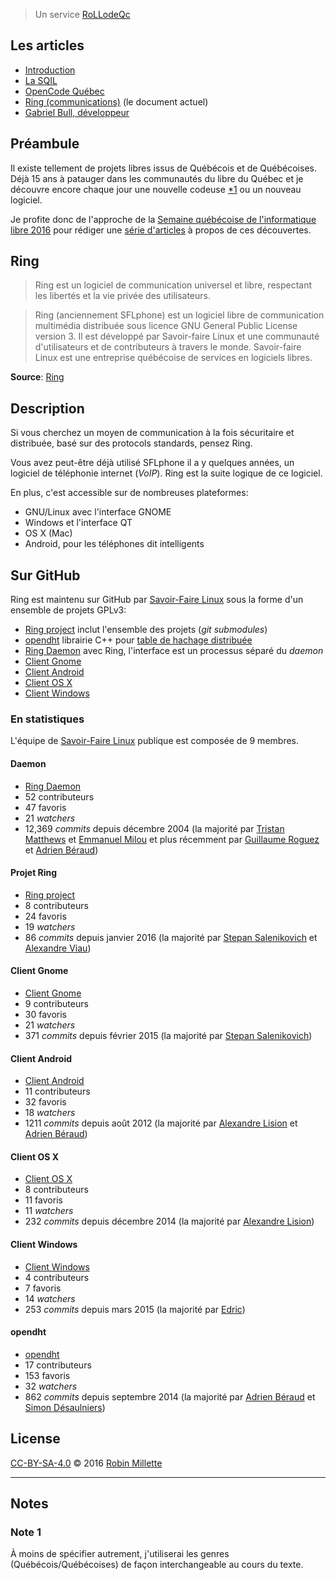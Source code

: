 > Un service [RoLLodeQc][]

## Les articles

* [Introduction][snapshot-rollodeqc-1]
* [La SQIL][snapshot-rollodeqc-2]
* [OpenCode Québec][snapshot-rollodeqc-3]
* [Ring (communications)][snapshot-rollodeqc-4] (le document actuel)
* [Gabriel Bull, développeur][snapshot-rollodeqc-5]

## Préambule
Il existe tellement de projets libres issus de Québécois et de Québécoises.
Déjà 15 ans à patauger dans les communautés du libre du Québec et
je découvre encore chaque jour une nouvelle codeuse [*1][] ou un nouveau logiciel.

Je profite donc de l'approche de la
[Semaine québécoise de l'informatique libre 2016][SQIL] pour rédiger
une [série d'articles](.) à propos de ces découvertes.

## Ring
> Ring est un logiciel de communication universel et libre,
> respectant les libertés et la vie privée des utilisateurs.

> Ring (anciennement SFLphone) est un logiciel libre
> de communication multimédia distribuée sous licence
> GNU General Public License version 3.
> Il est développé par Savoir-faire Linux et une
> communauté d'utilisateurs et de contributeurs à travers le monde.
> Savoir-faire Linux est une entreprise québécoise de services en logiciels libres.

**Source**: [Ring][ring.cx]

## Description
Si vous cherchez un moyen de communication à la fois sécuritaire
et distribuée, basé sur des protocols standards, pensez Ring.

Vous avez peut-être déjà utilisé SFLphone il a y quelques années,
un logiciel de téléphonie internet (*VoIP*). Ring est la suite logique
de ce logiciel.

En plus, c'est accessible sur de nombreuses plateformes:

* GNU/Linux avec l'interface GNOME
* Windows et l'interface QT
* OS X (Mac)
* Android, pour les téléphones dit intelligents

## Sur GitHub
Ring est maintenu sur GitHub par [Savoir-Faire Linux][sfl] sous la forme
d'un ensemble de projets GPLv3:

* [Ring project][sfl:ring-project] inclut l'ensemble des projets (*git submodules*)
* [opendht][sfl:opendht] librairie C++ pour [table de hachage distribuée][wpfr:Table de hachage distribuée]
* [Ring Daemon][sfl:ring-daemon] avec Ring, l'interface est un processus séparé du *daemon*
* [Client Gnome][sfl:ring-client-gnome]
* [Client Android][sfl:ring-client-android]
* [Client OS X][sfl:ring-client-macosx]
* [Client Windows][sfl:ring-client-windows]

### En statistiques
L'équipe de [Savoir-Faire Linux][sfl] publique est composée de 9 membres.

#### Daemon
* [Ring Daemon][sfl:ring-daemon]
* 52 contributeurs
* 47 favoris
* 21 *watchers*
* 12,369 *commits* depuis décembre 2004 (la majorité par [
Tristan Matthews][gh:tmatth] et [Emmanuel Milou][gh:manumilou] et plus récemment par [Guillaume Roguez][gh:yomgui1] et [Adrien Béraud][gh:aberaud])

#### Projet Ring
* [Ring project][sfl:ring-project]
* 8 contributeurs
* 24 favoris
* 19 *watchers*
* 86 *commits* depuis janvier 2016 (la majorité par [Stepan Salenikovich][gh:ssalenik] et [Alexandre Viau][gh:aviau])

#### Client Gnome
* [Client Gnome][sfl:ring-client-gnome]
* 9 contributeurs
* 30 favoris
* 21 *watchers*
* 371 *commits* depuis février 2015 (la majorité par [Stepan Salenikovich][gh:ssalenik])

#### Client Android
* [Client Android][sfl:ring-client-android]
* 11 contributeurs
* 32 favoris
* 18 *watchers*
* 1211 *commits* depuis août 2012 (la majorité par [Alexandre Lision][gh:PipoloyJo] et [Adrien Béraud][gh:aberaud])

#### Client OS X
* [Client OS X][sfl:ring-client-macosx]
* 8 contributeurs
* 11 favoris
* 11 *watchers*
* 232 *commits* depuis décembre 2014 (la majorité par [Alexandre Lision][gh:PipoloyJo])

#### Client Windows
* [Client Windows][sfl:ring-client-windows]
* 4 contributeurs
* 7 favoris
* 14 *watchers*
* 253 *commits* depuis mars 2015 (la majorité par [Edric][gh:EckoEdc])

#### opendht
* [opendht][sfl:opendht]
* 17 contributeurs
* 153 favoris
* 32 *watchers*
* 862 *commits* depuis septembre 2014 (la majorité par [Adrien Béraud][gh:aberaud] et [Simon Désaulniers][gh:sim590])

## License
[CC-BY-SA-4.0][] © 2016 [Robin Millette][]

------

## Notes
### Note 1
À moins de spécifier autrement, j'utiliserai les genres (Québécois/Québécoises)
de façon interchangeable au cours du texte.

[*1]: #note-1
[SQIL]: <http://2016.sqil.info/>
[CC-BY-SA-4.0]: /cc-by-sa
[Robin Millette]: <http://robin.millette.info/>
[RoLLodeQc]: <http://www.rollodeqc.com/>
[snapshot-rollodeqc-1]: /snapshot-rollodeqc-1
[snapshot-rollodeqc-2]: /snapshot-rollodeqc-2
[snapshot-rollodeqc-3]: /snapshot-rollodeqc-3
[snapshot-rollodeqc-4]: /snapshot-rollodeqc-4
[ring.cx]: <https://ring.cx/fr>
[wpen:Ring_(Software)]: <https://en.wikipedia.org/wiki/Ring_%28software%29>
[sfl:ring-client-gnome]: <https://github.com/savoirfairelinux/ring-client-gnome>
[sfl:opendht]: <https://github.com/savoirfairelinux/opendht>
[sfl:ring-client-android]: <https://github.com/savoirfairelinux/ring-client-android>
[sfl:ring-client-macosx]: <https://github.com/savoirfairelinux/ring-client-macosx>
[sfl:ring-daemon]: <https://github.com/savoirfairelinux/ring-daemon>
[sfl:ring-client-windows]: <https://github.com/savoirfairelinux/ring-client-windows>
[sfl]: <https://github.com/savoirfairelinux>
[Savoir-Faire Linux]: <https://www.savoirfairelinux.com/>
[sfl:ring-project]: <https://github.com/savoirfairelinux/ring-project>
[wpfr:Table de hachage distribuée]: <https://fr.wikipedia.org/wiki/Table_de_hachage_distribu%C3%A9e>
[gh:EckoEdc]: <https://github.com/EckoEdc>
[gh:aberaud]: <https://github.com/aberaud>
[gh:PipoloyJo]: <https://github.com/PipoloyJo>
[gh:ssalenik]: <https://github.com/ssalenik>
[gh:sim590]: <https://github.com/sim590>
[gh:aviau]: <https://github.com/aviau>
[gh:tmatth]: <https://github.com/tmatth>
[gh:manumilou]: <https://github.com/manumilou>
[gh:yomgui1]: <https://github.com/yomgui1>
[snapshot-rollodeqc-5]: /snapshot-rollodeqc-5
